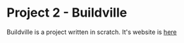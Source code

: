 # Project 2 - Buildville

Buildville is a project written in scratch. It's website is [here](/Buildville-website)
